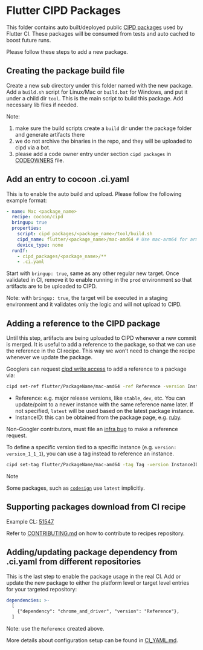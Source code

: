 # Flutter CIPD Packages

This folder contains auto built/deployed public [CIPD packages](https://chrome-infra-packages.appspot.com/p/flutter)
used by Flutter CI. These packages will be consumed from tests and auto cached to boost future runs.

Please follow these steps to add a new package.

## Creating the package build file

Create a new sub directory under this folder named with the new package. Add a `build.sh` script for Linux/Mac or
`build.bat` for Windows, and put it under a child dir `tool`. This is the main script to build this package. Add
necessary lib files if needed.

Note:

1. make sure the build scripts create a `build` dir under the package folder and generate artifacts there
2. we do not archive the binaries in the repo, and they will be uploaded to cipd via a bot.
3. please add a code owner entry under section `cipd packages` in [CODEOWNERS](https://github.com/flutter/cocoon/blob/main/CODEOWNERS) file.

## Add an entry to cocoon .ci.yaml

This is to enable the auto build and upload. Please follow the following example format:

```yaml
- name: Mac <package_name>
  recipe: cocoon/cipd
  bringup: true
  properties:
    script: cipd_packages/<package_name>/tool/build.sh
    cipd_name: flutter/<package_name>/mac-amd64 # Use mac-arm64 for arm64 version.
    device_type: none
  runIf:
    - cipd_packages/<package_name>/**
    - .ci.yaml
```

Start with `bringup: true`, same as any other regular new target. Once validated in CI, remove it to enable running
in the `prod` environment so that artifacts are to be uploaded to CIPD.

Note: with `bringup: true`, the target will be executed in a staging environment and it validates only the logic
and will not upload to CIPD.

## Adding a reference to the CIPD package

Until this step, artifacts are being uploaded to CIPD whenever a new commit is merged. It is useful to add a reference
to the package, so that we can use the reference in the CI recipe. This way we won’t need to change the recipe
whenever we update the package.

Googlers can request [cipd write access](http://go/flutter-aod#available-groups) to add a reference to a package via:

```sh
cipd set-ref flutter/PackageName/mac-amd64 -ref Reference -version InstanceID
```

- Reference: e.g. major release versions, like `stable`, `dev`, etc. You can update/point to a newer instance with the same reference name later. If not
  specified, `latest` will be used based on the latest package instance.
- InstanceID: this can be obtained from the package page, e.g. [ruby](https://chrome-infra-packages.appspot.com/p/flutter/ruby/mac-amd64/+/TyvPskvefNRkTDmiDcwRHrdL_a2FQE_4wBojOqhxdtYC).

Non-Googler contributors, must file an [infra bug](https://github.com/flutter/flutter/issues/new?assignees=&labels=team-infra&projects=&template=6_infrastructure.yml) to make a reference request.

To define a specific version tied to a specific instance (e.g. `version: version_1_1_1`), you can use a tag instead to reference an instance.

```sh
cipd set-tag flutter/PackageName/mac-amd64 -tag Tag -version InstanceID
```

> [!NOTE]
>
> Some packages, such as [`codesign`](./codesign/README.md) use `latest`
> implicitly.

## Supporting packages download from CI recipe

Example CL: [51547 ](https://flutter-review.googlesource.com/c/recipes/+/51547)

Refer to [CONTRIBUTING.md](https://flutter.googlesource.com/recipes/+/refs/heads/main/CONTRIBUTING.md) on how to
contribute to recipes repository.

## Adding/updating package dependency from .ci.yaml from different repositories

This is the last step to enable the package usage in the real CI. Add or update the new package to either the platform level or
target level entries for your targeted repository:

```yaml
dependencies: >-
  [
    {"dependency": "chrome_and_driver", "version": "Reference"},
  ]
```

Note: use the `Reference` created above.

More details about configuration setup can be found in [CI_YAML.md](https://github.com/flutter/cocoon/blob/main/CI_YAML.md).
